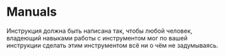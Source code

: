# Manuals
Инструкция должна быть написана так, чтобы любой человек, владеющий навыками работы с инструментом мог по вашей инструкции сделать этим инструментом всё ни о чём не задумываясь.
